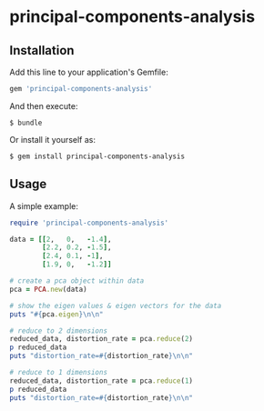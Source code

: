 # principal-components-analysis

## Installation

Add this line to your application's Gemfile:

```ruby
gem 'principal-components-analysis'
```

And then execute:

    $ bundle

Or install it yourself as:

    $ gem install principal-components-analysis

## Usage

A simple example:

```ruby
require 'principal-components-analysis'

data = [[2,   0,   -1.4],
        [2.2, 0.2, -1.5],
        [2.4, 0.1, -1],
        [1.9, 0,   -1.2]]

# create a pca object within data
pca = PCA.new(data)

# show the eigen values & eigen vectors for the data
puts "#{pca.eigen}\n\n"

# reduce to 2 dimensions
reduced_data, distortion_rate = pca.reduce(2)
p reduced_data
puts "distortion_rate=#{distortion_rate}\n\n"

# reduce to 1 dimensions
reduced_data, distortion_rate = pca.reduce(1)
p reduced_data
puts "distortion_rate=#{distortion_rate}\n\n"
```
